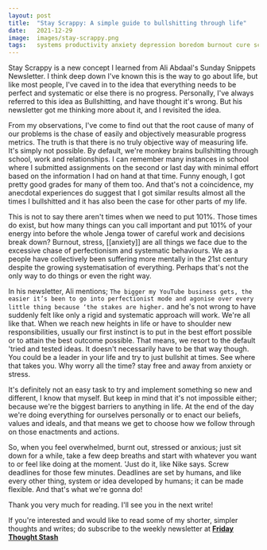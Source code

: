 ```yaml
---
layout: post
title:  "Stay Scrappy: A simple guide to bullshitting through life"
date:   2021-12-29
image:  images/stay-scrappy.png
tags:   systems productivity anxiety depression boredom burnout cure scrappy bullshit life
---
```


Stay Scrappy is a new concept I learned from Ali Abdaal's Sunday Snippets Newsletter. I think deep down I've known this is the way to go about life, but like most people, I've caved in to the idea that everything needs to be perfect and systematic or else there is no progress. Personally, I've always referred to this idea as Bullshitting, and have thought it's wrong. But his newsletter got me thinking more about it, and I revisited the idea.

From my observations, I've come to find out that the root cause of many of our problems is the chase of easily and objectively measurable progress metrics. The truth is that there is no truly objective way of measuring life. It's simply not possible. By default, we're monkey brains bullshitting through school, work and relationships. I can remember many instances in school where I submitted assignments on the second or last day with minimal effort based on the information I had on hand at that time. Funny enough, I got pretty good grades for many of them too. And that's not a coincidence, my anecdotal experiences do suggest that I got similar results almost all the times I bullshitted and it has also been the case for other parts of my life.

This is not to say there aren't times when we need to put 101%. Those times do exist, but how many things can you call important and put 101% of your energy into before the whole Jenga tower of careful work and decisions break down? Burnout, stress, [[anxiety]] are all things we face due to the excessive chase of perfectionism and systematic behaviours. We as a people have collectively been suffering more mentally in the 21st century despite the growing systematisation of everything. Perhaps that's not the only way to do things or even the right way.

In his newsletter, Ali mentions; ```The bigger my YouTube business gets, the easier it’s been to go into perfectionist mode and agonise over every little thing because ‘the stakes are higher.``` and he's not wrong to have suddenly felt like only a rigid and systematic approach will work. We're all like that. When we reach new heights in life or have to shoulder new responsibilities, usually our first instinct is to put in the best effort possible or to attain the best outcome possible. That means, we resort to the default 'tried and tested ideas. It doesn't necessarily have to be that way though. You could be a leader in your life and try to just bullshit at times. See where that takes you. Why worry all the time? stay free and away from anxiety or stress. 

It's definitely not an easy task to try and implement something so new and different, I know that myself. But keep in mind that it's not impossible either; because we're the biggest barriers to anything in life. At the end of the day we're doing everything for ourselves personally or to enact our beliefs, values and ideals, and that means we get to choose how we follow through on those enactments and actions.

So, when you feel overwhelmed, burnt out, stressed or anxious; just sit down for a while, take a few deep breaths and start with whatever you want to or feel like doing at the moment. 'Just do it, like Nike says. Screw deadlines for those few minutes. Deadlines are set by humans, and like every other thing, system or idea developed by humans; it can be made flexible. And that's what we're gonna do!

Thank you very much for reading. I'll see you in the next write!

If you're interested and would like to read some of my shorter, simpler thoughts and writes; do subscribe to the weekly newsletter at 
[**Friday Thought Stash**](https://idleendeavor.substack.com/)